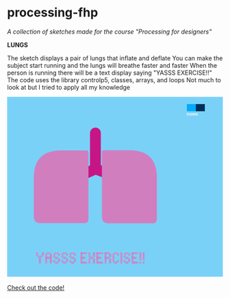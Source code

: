 # processing-fhp

_A collection of sketches made for the course "Processing for designers"_


__LUNGS__

The sketch displays a pair of lungs that inflate and deflate
You can make the subject start running and the lungs will breathe faster and faster
When the person is running there will be a text display saying "YASSS EXERCISE!!"
The code uses the library controlp5, classes, arrays, and loops
Not much to look at but I tried to apply all my knowledge

![Lungs project](https://github.com/Estjer/processing-fhp/blob/master/lungs.png?raw=true "Lungs")

[Check out the code!](/Estjer/processing-fhp/blob/master/Lungs.pde)
